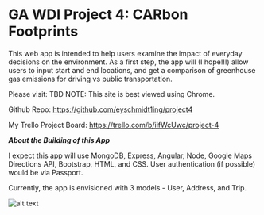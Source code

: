 # GA WDI Project 4:  CARbon Footprints

This web app is intended to help users examine the impact of everyday decisions on the environment.  As a first step, the app will (I hope!!!) allow users to input start and end locations, and get a comparison of greenhouse gas emissions for driving vs public transportation.

Please visit:  TBD
NOTE:  This site is best viewed using Chrome.

Github Repo:  https://github.com/eyschmidt1ing/project4

My Trello Project Board:  https://trello.com/b/iifWcUwc/project-4


**_About the Building of this App_**

I expect this app will use MongoDB, Express, Angular, Node, Google Maps Directions API, Bootstrap, HTML, and CSS.  User authentication (if possible) would be via Passport.

Currently, the app is envisioned with 3 models - User, Address, and Trip.  

![alt text](https://github.com/eyschmidt1ing/project4/blob/master/planning/ERD_v1.jpg)
